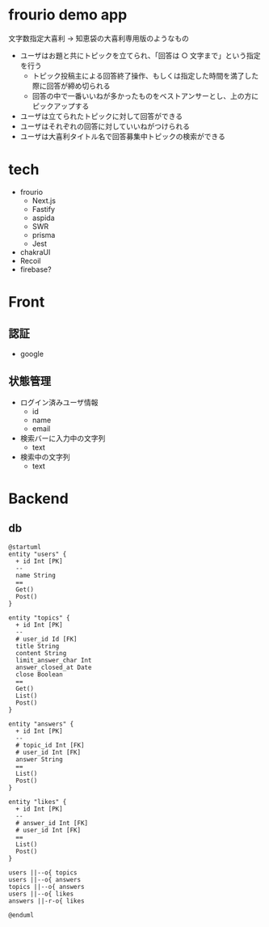 # frourio demo app

文字数指定大喜利
→ 知恵袋の大喜利専用版のようなもの

- ユーザはお題と共にトピックを立てられ、「回答は ○ 文字まで」という指定を行う
  - トピック投稿主による回答終了操作、もしくは指定した時間を満了した際に回答が締め切られる
  - 回答の中で一番いいねが多かったものをベストアンサーとし、上の方にピックアップする
- ユーザは立てられたトピックに対して回答ができる
- ユーザはそれぞれの回答に対していいねがつけられる
- ユーザは大喜利タイトル名で回答募集中トピックの検索ができる

# tech

- frourio
  - Next.js
  - Fastify
  - aspida
  - SWR
  - prisma
  - Jest
- chakraUI
- Recoil
- firebase?

# Front

## 認証

- google

## 状態管理

- ログイン済みユーザ情報
  - id
  - name
  - email
- 検索バーに入力中の文字列
  - text
- 検索中の文字列
  - text

# Backend

## db

```uml
@startuml
entity "users" {
  + id Int [PK]
  --
  name String
  ==
  Get()
  Post()
}

entity "topics" {
  + id Int [PK]
  --
  # user_id Id [FK]
  title String
  content String
  limit_answer_char Int
  answer_closed_at Date
  close Boolean
  ==
  Get()
  List()
  Post()
}

entity "answers" {
  + id Int [PK]
  --
  # topic_id Int [FK]
  # user_id Int [FK]
  answer String
  ==
  List()
  Post()
}

entity "likes" {
  + id Int [PK]
  --
  # answer_id Int [FK]
  # user_id Int [FK]
  ==
  List()
  Post()
}

users ||--o{ topics
users ||--o{ answers
topics ||--o{ answers
users ||--o{ likes
answers ||-r-o{ likes

@enduml
```
